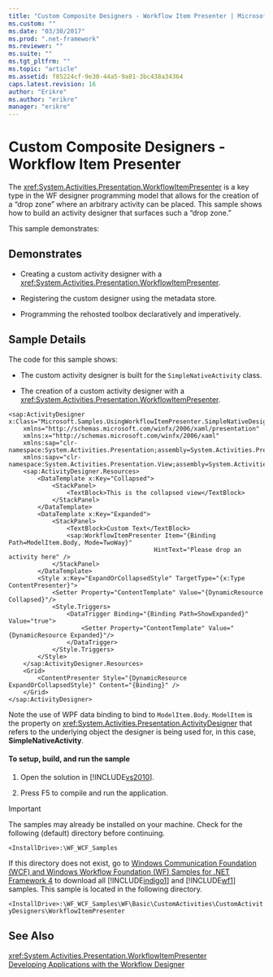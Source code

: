 ```yaml
---
title: "Custom Composite Designers - Workflow Item Presenter | Microsoft Docs"
ms.custom: ""
ms.date: "03/30/2017"
ms.prod: ".net-framework"
ms.reviewer: ""
ms.suite: ""
ms.tgt_pltfrm: ""
ms.topic: "article"
ms.assetid: f85224cf-9e30-44a5-9a81-3bc438a34364
caps.latest.revision: 16
author: "Erikre"
ms.author: "erikre"
manager: "erikre"
---
```

# Custom Composite Designers - Workflow Item Presenter
The <xref:System.Activities.Presentation.WorkflowItemPresenter> is a key type in the WF designer programming model that allows for the creation of a “drop zone” where an arbitrary activity can be placed. This sample shows how to build an activity designer that surfaces such a “drop zone.”  
  
 This sample demonstrates:  
  
## Demonstrates  
  
-   Creating a custom activity designer with a <xref:System.Activities.Presentation.WorkflowItemPresenter>.  
  
-   Registering the custom designer using the metadata store.  
  
-   Programming the rehosted toolbox declaratively and imperatively.  
  
## Sample Details  
 The code for this sample shows:  
  
-   The custom activity designer is built for the `SimpleNativeActivity` class.  
  
-   The creation of a custom activity designer with a <xref:System.Activities.Presentation.WorkflowItemPresenter>.  
  
```xaml  
<sap:ActivityDesigner x:Class="Microsoft.Samples.UsingWorkflowItemPresenter.SimpleNativeDesigner"  
    xmlns="http://schemas.microsoft.com/winfx/2006/xaml/presentation"  
    xmlns:x="http://schemas.microsoft.com/winfx/2006/xaml"  
    xmlns:sap="clr-namespace:System.Activities.Presentation;assembly=System.Activities.Presentation"  
    xmlns:sapv="clr-namespace:System.Activities.Presentation.View;assembly=System.Activities.Presentation">  
    <sap:ActivityDesigner.Resources>  
        <DataTemplate x:Key="Collapsed">  
            <StackPanel>  
                <TextBlock>This is the collapsed view</TextBlock>  
            </StackPanel>  
        </DataTemplate>  
        <DataTemplate x:Key="Expanded">  
            <StackPanel>  
                <TextBlock>Custom Text</TextBlock>  
                <sap:WorkflowItemPresenter Item="{Binding Path=ModelItem.Body, Mode=TwoWay}"  
                                        HintText="Please drop an activity here" />  
            </StackPanel>  
        </DataTemplate>  
        <Style x:Key="ExpandOrCollapsedStyle" TargetType="{x:Type ContentPresenter}">  
            <Setter Property="ContentTemplate" Value="{DynamicResource Collapsed}"/>  
            <Style.Triggers>  
                <DataTrigger Binding="{Binding Path=ShowExpanded}" Value="true">  
                    <Setter Property="ContentTemplate" Value="{DynamicResource Expanded}"/>  
                </DataTrigger>  
            </Style.Triggers>  
        </Style>  
    </sap:ActivityDesigner.Resources>  
    <Grid>  
        <ContentPresenter Style="{DynamicResource ExpandOrCollapsedStyle}" Content="{Binding}" />  
    </Grid>  
</sap:ActivityDesigner>  
```  
  
 Note the use of WPF data binding to bind to `ModelItem.Body`. `ModelItem` is the property on <xref:System.Activities.Presentation.ActivityDesigner> that refers to the underlying object the designer is being used for, in this case, **SimpleNativeActivity**.  
  
#### To setup, build, and run the sample  
  
1.  Open the solution in [!INCLUDE[vs2010](../../../../includes/vs2010-md.md)].  
  
2.  Press F5 to compile and run the application.  
  
> [!IMPORTANT]
>  The samples may already be installed on your machine. Check for the following (default) directory before continuing.  
>   
>  `<InstallDrive>:\WF_WCF_Samples`  
>   
>  If this directory does not exist, go to [Windows Communication Foundation (WCF) and Windows Workflow Foundation (WF) Samples for .NET Framework 4](http://go.microsoft.com/fwlink/?LinkId=150780) to download all [!INCLUDE[indigo1](../../../../includes/indigo1-md.md)] and [!INCLUDE[wf1](../../../../includes/wf1-md.md)] samples. This sample is located in the following directory.  
>   
>  `<InstallDrive>:\WF_WCF_Samples\WF\Basic\CustomActivities\CustomActivityDesigners\WorkflowItemPresenter`  
  
## See Also  
 <xref:System.Activities.Presentation.WorkflowItemPresenter>   
 [Developing Applications with the Workflow Designer](/visualstudio/workflow-designer/developing-applications-with-the-workflow-designer)